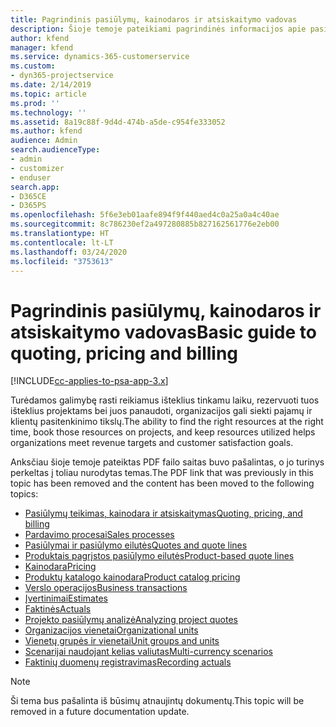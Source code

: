 ```yaml
---
title: Pagrindinis pasiūlymų, kainodaros ir atsiskaitymo vadovas
description: Šioje temoje pateikiami pagrindinės informacijos apie pasiūlymų teikimą, kainodarą ir atsiskaitymą naudojant „Project Service Automation“ saitai.
author: kfend
manager: kfend
ms.service: dynamics-365-customerservice
ms.custom:
- dyn365-projectservice
ms.date: 2/14/2019
ms.topic: article
ms.prod: ''
ms.technology: ''
ms.assetid: 8a19c88f-9d4d-474b-a5de-c954fe333052
ms.author: kfend
audience: Admin
search.audienceType:
- admin
- customizer
- enduser
search.app:
- D365CE
- D365PS
ms.openlocfilehash: 5f6e3eb01aafe894f9f440aed4c0a25a0a4c40ae
ms.sourcegitcommit: 8c786230ef2a497280885b827162561776e2eb00
ms.translationtype: HT
ms.contentlocale: lt-LT
ms.lasthandoff: 03/24/2020
ms.locfileid: "3753613"
---
```

# <a name="basic-guide-to-quoting-pricing-and-billing"></a><span data-ttu-id="f9e17-103">Pagrindinis pasiūlymų, kainodaros ir atsiskaitymo vadovas</span><span class="sxs-lookup"><span data-stu-id="f9e17-103">Basic guide to quoting, pricing and billing</span></span>

[!INCLUDE[cc-applies-to-psa-app-3.x](../../includes/cc-applies-to-psa-app-3x.md)]

<span data-ttu-id="f9e17-104">Turėdamos galimybę rasti reikiamus išteklius tinkamu laiku, rezervuoti tuos išteklius projektams bei juos panaudoti, organizacijos gali siekti pajamų ir klientų pasitenkinimo tikslų.</span><span class="sxs-lookup"><span data-stu-id="f9e17-104">The ability to find the right resources at the right time, book those resources on projects, and keep resources utilized helps organizations meet revenue targets and customer satisfaction goals.</span></span> 

<span data-ttu-id="f9e17-105">Anksčiau šioje temoje pateiktas PDF failo saitas buvo pašalintas, o jo turinys perkeltas į toliau nurodytas temas.</span><span class="sxs-lookup"><span data-stu-id="f9e17-105">The PDF link that was previously in this topic has been removed and the content has been moved to the following topics:</span></span>

- [<span data-ttu-id="f9e17-106">Pasiūlymų teikimas, kainodara ir atsiskaitymas</span><span class="sxs-lookup"><span data-stu-id="f9e17-106">Quoting, pricing, and billing</span></span>](../quote-bill-price.md)
- [<span data-ttu-id="f9e17-107">Pardavimo procesai</span><span class="sxs-lookup"><span data-stu-id="f9e17-107">Sales processes</span></span>](../basic-sales-process.md)
- [<span data-ttu-id="f9e17-108">Pasiūlymai ir pasiūlymo eilutės</span><span class="sxs-lookup"><span data-stu-id="f9e17-108">Quotes and quote lines</span></span>](../basic-quote-lines.md)
- [<span data-ttu-id="f9e17-109">Produktais pagrįstos pasiūlymo eilutės</span><span class="sxs-lookup"><span data-stu-id="f9e17-109">Product-based quote lines</span></span>](../product-based-quote-lines.md)
- [<span data-ttu-id="f9e17-110">Kainodara</span><span class="sxs-lookup"><span data-stu-id="f9e17-110">Pricing</span></span>](../basic-pricing.md)
- [<span data-ttu-id="f9e17-111">Produktų katalogo kainodara</span><span class="sxs-lookup"><span data-stu-id="f9e17-111">Product catalog pricing</span></span>](../product-catalog-pricing.md)
- [<span data-ttu-id="f9e17-112">Verslo operacijos</span><span class="sxs-lookup"><span data-stu-id="f9e17-112">Business transactions</span></span>](../basic-business-transactions.md)
- [<span data-ttu-id="f9e17-113">Įvertinimai</span><span class="sxs-lookup"><span data-stu-id="f9e17-113">Estimates</span></span>](../estimates.md)
- [<span data-ttu-id="f9e17-114">Faktinės</span><span class="sxs-lookup"><span data-stu-id="f9e17-114">Actuals</span></span>](../actuals.md)
- [<span data-ttu-id="f9e17-115">Projekto pasiūlymų analizė</span><span class="sxs-lookup"><span data-stu-id="f9e17-115">Analyzing project quotes</span></span>](../basic-analyzing-quotes.md)
- [<span data-ttu-id="f9e17-116">Organizacijos vienetai</span><span class="sxs-lookup"><span data-stu-id="f9e17-116">Organizational units</span></span>](../advanced-organizational.md)
- [<span data-ttu-id="f9e17-117">Vienetų grupės ir vienetai</span><span class="sxs-lookup"><span data-stu-id="f9e17-117">Unit groups and units</span></span>](../advanced-units.md)
- [<span data-ttu-id="f9e17-118">Scenarijai naudojant kelias valiutas</span><span class="sxs-lookup"><span data-stu-id="f9e17-118">Multi-currency scenarios</span></span>](../advanced-currency.md)
- [<span data-ttu-id="f9e17-119">Faktinių duomenų registravimas</span><span class="sxs-lookup"><span data-stu-id="f9e17-119">Recording actuals</span></span>](../advanced-actuals.md)

> [!NOTE]
> <span data-ttu-id="f9e17-120">Ši tema bus pašalinta iš būsimų atnaujintų dokumentų.</span><span class="sxs-lookup"><span data-stu-id="f9e17-120">This topic will be removed in a future documentation update.</span></span> 
